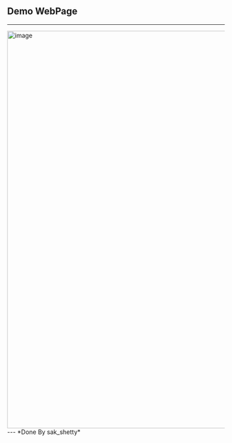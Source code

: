 ## Demo WebPage
---
<img width="1917" height="920" alt="image" src="https://github.com/user-attachments/assets/d1b23c6d-a05c-4adb-80f9-77f6a680a942" />
---
*Done By sak_shetty*
